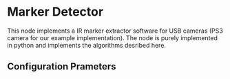 # Marker Detector

This node implements a IR marker extractor software for USB cameras (PS3 camera for our example implementation). The node is purely implemented in python and implements the algorithms desribed here.

## Configuration Prameters
